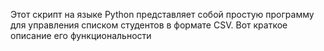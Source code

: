 Этот скрипт на языке Python представляет собой простую программу для управления списком студентов в формате CSV. Вот краткое описание его функциональности